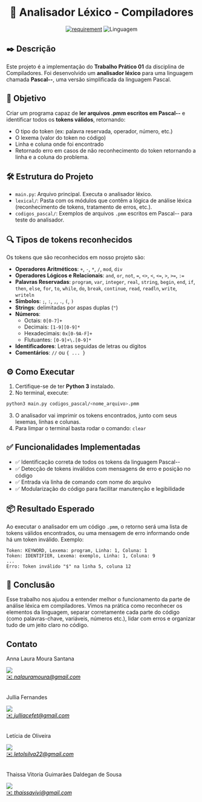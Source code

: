 <h1 align="center" font-size="200em"><b>📘 Analisador Léxico - Compiladores</b></h1>

<div align = "center" >

[![requirement](https://img.shields.io/badge/IDE-Visual%20Studio%20Code-informational)](https://code.visualstudio.com/docs/?dv=linux64_deb)
![Linguagem](https://img.shields.io/badge/Linguagem-Python-orange)
</div>

## ✒️ Descrição
Este projeto é a implementação do **Trabalho Prático 01** da disciplina de Compiladores. Foi desenvolvido um **analisador léxico** para uma linguagem chamada **Pascal--**, uma versão simplificada da linguagem Pascal.

## 🧠 Objetivo

Criar um programa capaz de **ler arquivos .pmm escritos em Pascal--** e identificar todos os **tokens válidos**, retornando:

- O tipo do token (ex: palavra reservada, operador, número, etc.)
- O lexema (valor do token no código)
- Linha e coluna onde foi encontrado
- Retornado erro em casos de não reconhecimento do token retornando a linha e a coluna do problema.

## 🛠 Estrutura do Projeto

- `main.py`: Arquivo principal. Executa o analisador léxico.
- `lexical/`: Pasta com os módulos que contêm a lógica de análise léxica (reconhecimento de tokens, tratamento de erros, etc.).
- `codigos_pascal/`: Exemplos de arquivos `.pmm` escritos em Pascal-- para teste do analisador.

## 🔍 Tipos de tokens reconhecidos
Os tokens que são reconhecidos em nosso projeto são:

- **Operadores Aritméticos**: `+`, `-`, `*`, `/`, `mod`, `div`
- **Operadores Lógicos e Relacionais**: `and`, `or`, `not`, `=`, `<>`, `<`, `<=`, `>`, `>=`, `:=`
- **Palavras Reservadas**: `program`, `var`, `integer`, `real`, `string`, `begin`, `end`, `if`, `then`, `else`, `for`, `to`, `while`, `do`, `break`, `continue`, `read`, `readln`, `write`, `writeln`
- **Símbolos**: `;`, `:`, `,`, `.`, `(`, `)`
- **Strings**: delimitadas por aspas duplas (`"`)
- **Números**:
  - Octais: `0[0-7]+`
  - Decimais: `[1-9][0-9]*`
  - Hexadecimais: `0x[0-9A-F]+`
  - Flutuantes: `[0-9]+\.[0-9]*`
- **Identificadores**: Letras seguidas de letras ou dígitos
- **Comentários**: `//` ou `{ ... }`

## ⚙️ Como Executar

1. Certifique-se de ter **Python 3** instalado.
2. No terminal, execute:

```bash
python3 main.py codigos_pascal/<nome_arquivo>.pmm
```
3. O analisador vai imprimir os tokens encontrados, junto com seus lexemas, linhas e colunas.
4. Para limpar o terminal basta rodar o comando: `clear`
   
## ✅ Funcionalidades Implementadas

- ✅ Identificação correta de todos os tokens da linguagem Pascal--
- ✅ Detecção de tokens inválidos com mensagens de erro e posição no código
- ✅ Entrada via linha de comando com nome do arquivo
- ✅ Modularização do código para facilitar manutenção e legibilidade

## 📦 Resultado Esperado

Ao executar o analisador em um código `.pmm`, o retorno será uma lista de tokens válidos encontrados, ou uma mensagem de erro informando onde há um token inválido. Exemplo:

```
Token: KEYWORD, Lexema: program, Linha: 1, Coluna: 1  
Token: IDENTIFIER, Lexema: exemplo, Linha: 1, Coluna: 9  
...  
Erro: Token inválido "$" na linha 5, coluna 12
```

## 📌 Conclusão

Esse trabalho nos ajudou a entender melhor o funcionamento da parte de análise léxica em compiladores. Vimos na prática como reconhecer os elementos da linguagem, separar corretamente cada parte do código (como palavras-chave, variáveis, números etc.), lidar com erros e organizar tudo de um jeito claro no código.

## Contato
<div>
 <p align="justify"> Anna Laura Moura Santana</p>
 <a href="https://t.me/annalaurams">
 <img align="center" src="https://img.shields.io/badge/Telegram-2CA5E0?style=for-the-badge&logo=telegram&logoColor=white"/> 
 </div>
<a style="color:black" href="mailto:nalauramoura@gmail.com?subject=[GitHub]%20Source%20Dynamic%20Lists">
✉️ <i>nalauramoura@gmail.com</i>
</a>

<div>
 <br><p align="justify"> Jullia Fernandes</p>
 <a href="https://t.me/JulliaFernandes">
 <img align="center" src="https://img.shields.io/badge/Telegram-2CA5E0?style=for-the-badge&logo=telegram&logoColor=white"/> 
 </div>
<a style="color:black" href="mailto:julliacefet@gmail.com?subject=[GitHub]%20Source%20Dynamic%20Lists">
✉️ <i>julliacefet@gmail.com</i>
</a>

<div>
 <br><p align="justify"> Letícia de Oliveira</p>
 <a href="https://t.me/letolsilva">
 <img align="center" src="https://img.shields.io/badge/Telegram-2CA5E0?style=for-the-badge&logo=telegram&logoColor=white"/> 
 </div>
<a style="color:black" href="mailto:letolsilva22@gmail.com?subject=[GitHub]%20Source%20Dynamic%20Lists">
✉️ <i>letolsilva22@gmail.com</i>
</a>

<div>
 <br><p align="justify"> Thaissa Vitoria Guimarães Daldegan de Sousa</p>
 <a href="https://t.me/">
 <img align="center" src="https://img.shields.io/badge/Telegram-2CA5E0?style=for-the-badge&logo=telegram&logoColor=white"/> 
 </div>
<a style="color:black" href="mailto:thaissavivi@gmail.com?subject=[GitHub]%20Source%20Dynamic%20Lists">
✉️ <i>thaissavivi@gmail.com</i>
</a>

